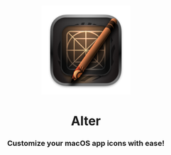 <div align="center">

<img src="assets/images/alter_icon.png" alt="Alter Icon" style="width: 200px; height: auto;">

# Alter
### Customize your macOS app icons with ease!

</div>
